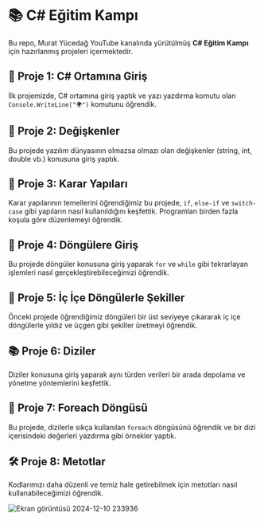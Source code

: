 # 📚 C# Eğitim Kampı

Bu repo, Murat Yücedağ YouTube kanalında yürütülmüş **C# Eğitim Kampı** için hazırlanmış projeleri içermektedir.

## 📘 Proje 1: C# Ortamına Giriş
İlk projemizde, C# ortamına giriş yaptık ve yazı yazdırma komutu olan `Console.WriteLine("🌍")` komutunu öğrendik.

## 🔢 Proje 2: Değişkenler
Bu projede yazılım dünyasının olmazsa olmazı olan değişkenler (string, int, double vb.) konusuna giriş yaptık.

## 🔀 Proje 3: Karar Yapıları
Karar yapılarının temellerini öğrendiğimiz bu projede, `if`, `else-if` ve `switch-case` gibi yapıların nasıl kullanıldığını keşfettik. Programları birden fazla koşula göre düzenlemeyi öğrendik.

## 🔄 Proje 4: Döngülere Giriş
Bu projede döngüler konusuna giriş yaparak `for` ve `while` gibi tekrarlayan işlemleri nasıl gerçekleştirebileceğimizi öğrendik.

## 🌟 Proje 5: İç İçe Döngülerle Şekiller
Önceki projede öğrendiğimiz döngüleri bir üst seviyeye çıkararak iç içe döngülerle yıldız ve üçgen gibi şekiller üretmeyi öğrendik.

## 📚 Proje 6: Diziler
Diziler konusuna giriş yaparak aynı türden verileri bir arada depolama ve yönetme yöntemlerini keşfettik.

## 🔎 Proje 7: Foreach Döngüsü
Bu projede, dizilerle sıkça kullanılan `foreach` döngüsünü öğrendik ve bir dizi içerisindeki değerleri yazdırma gibi örnekler yaptık.

## 🛠️ Proje 8: Metotlar
Kodlarımızı daha düzenli ve temiz hale getirebilmek için metotları nasıl kullanabileceğimizi öğrendik.

![Ekran görüntüsü 2024-12-10 233936](https://github.com/user-attachments/assets/3a3143ad-7e61-4703-a6d8-b85ab6073619)

